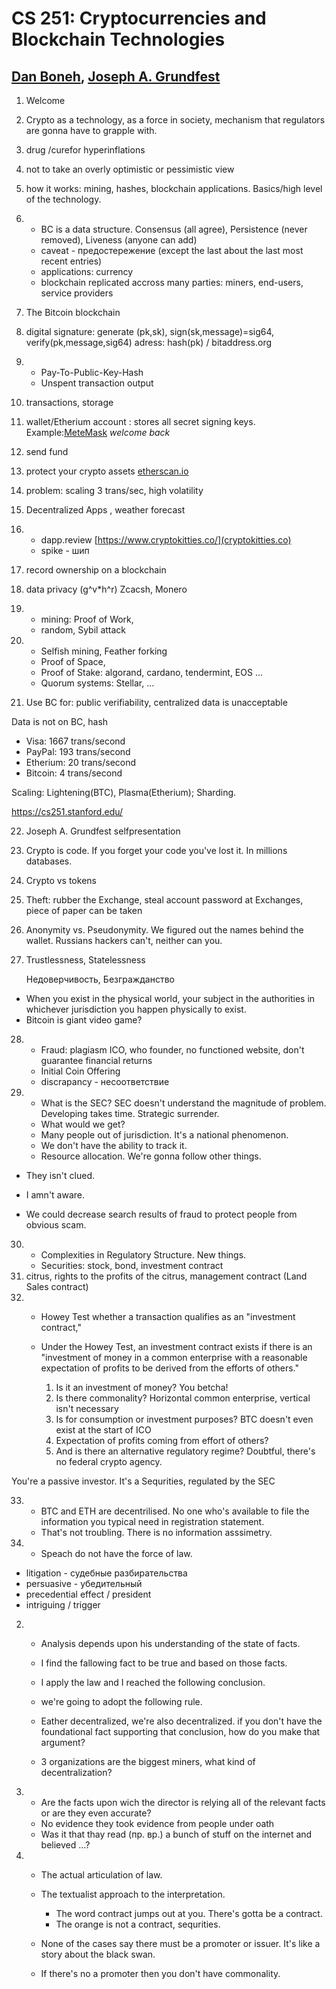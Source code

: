 # CS 251: Cryptocurrencies and Blockchain Technologies
## [Dan Boneh](https://en.wikipedia.org/wiki/Dan_Boneh), [Joseph A. Grundfest](https://en.wikipedia.org/wiki/Joseph_Grundfest)

<!-- Juan Benet, Filecoin, CEO Protocol Labs -->

1. Welcome
2. Crypto as a technology, as a force in society, mechanism that regulators are gonna have to grapple with.
3. drug /curefor hyperinflations
4. not to take an overly optimistic or pessimistic view
5. how it works: mining, hashes, blockchain applications. Basics/high level of the technology.
6. - BC is a data structure. Consensus (all agree), Persistence (never removed), Liveness (anyone can add)
   - caveat - предостережение (except the last about the last most recent entries)
   - applications: currency
   - blockchain replicated accross many parties: miners, end-users, service providers

7. The Bitcoin blockchain
8. digital signature: generate (pk,sk), sign(sk,message)=sig64, verify(pk,message,sig64)
  adress: hash(pk) / bitaddress.org
9. - Pay-To-Public-Key-Hash 
   - Unspent transaction output
10. transactions, storage
11. wallet/Etherium account : stores all secret signing keys. Example:[MeteMask](https://metamask.io/)
    *welcome back*
12. send fund
13. protect your crypto assets   [etherscan.io](https://etherscan.io/)
14. problem: scaling 3 trans/sec, high volatility
15. Decentralized Apps , weather forecast
16. - dapp.review  [https://www.cryptokitties.co/](cryptokitties.co)
    - spike - шип
17. record ownership on a blockchain
18. data privacy (g^v*h^r) Zcacsh, Monero
19. - mining: Proof of Work, 
    - random, Sybil attack
20. - Selfish mining, Feather forking
    - Proof of Space, 
    - Proof of Stake: algorand, cardano, tendermint, EOS ... 
    - Quorum systems: Stellar, ...
21. Use BC for: public verifiability, centralized data is unacceptable
   
   Data is not on BC, hash
   - Visa:   1667 trans/second
   - PayPal:  193 trans/second
   - Etherium: 20 trans/second
   - Bitcoin:   4 trans/second
   
   Scaling: Lightening(BTC), Plasma(Etherium); Sharding.

   https://cs251.stanford.edu/

22. Joseph A. Grundfest selfpresentation
23. Crypto is code. If you forget your code you've lost it. In millions databases.
24. Crypto vs tokens
25. Theft: rubber the Exchange, steal account password at Exchanges, piece of paper can be taken
26. Anonymity vs. Pseudonymity. We figured out the names behind the wallet. Russians hackers can't, neither can you.
27. Trustlessness, Statelessness 
    
    Недоверчивость, Безгражданство
   
   - When you exist in the physical world, your subject in the authorities in whichever jurisdiction you happen physically to exist.
   - Bitcoin is giant video game?
28. - Fraud: plagiasm ICO, who founder, no functioned website, don't guarantee financial returns
    - Initial Coin Offering
    - discrapancy - несоответствие
29. - What is the SEC? SEC doesn't understand the magnitude of problem. Developing takes time. Strategic surrender.
    - What would we get?
    - Many people out of jurisdiction. It's a national phenomenon.
    - We don't have the ability to track it.
    - Resource allocation. We're gonna follow other things.

   - They isn't clued.
   - I amn't aware.

   - We could decrease search results of fraud to protect people from obvious scam.
30. - Complexities in Regulatory Structure. New things.
    - Securities: stock, bond, investment contract
31. citrus, rights to the profits of the citrus, management contract (Land Sales contract)
32. - Howey Test whether a transaction qualifies as an "investment contract,"
    - Under the Howey Test, an investment contract exists 
    if there is an "investment of money in a common enterprise with a reasonable expectation of profits 
   to be derived from the efforts of others."

       1. Is it an investment of money?                         You betcha!
       2. Is there commonality?                                 Horizontal common enterprise, vertical isn't necessary
       3. Is for consumption or investment purposes?            BTC doesn't even exist at the start of ICO
       4. Expectation of profits coming from effort of others?
       5. And is there an alternative regulatory regime?        Doubtful, there's no federal crypto agency.

   You're a passive investor.
   It's a Sequrities, regulated by the SEC


33. - BTC and ETH are decentrilised. No one who's available to file the information you typical need in registration statement.
    - That's not troubling. There is no information asssimetry.
   1. - Speach do not have the force of law.
   - litigation - судебные разбирательства
   - persuasive - убедительный
   - precedential effect / president
   - intriguing / trigger
   2. - Analysis depends upon his understanding of the state of facts.
      - I find the fallowing fact to be true and based on those facts.
      - I apply the law and I reached the following conclusion.
      - we're going to adopt the following rule.

      - Eather decentralized, we're also decentralized. if you don't have the foundational fact supporting that conclusion, how do you make that argument?
      - 3 organizations are the biggest miners, what kind of decentralization?
   3. - Are the facts upon wich the director is relying all of the relevant facts or are they even accurate?
      - No evidence they took evidence from people under oath
      - Was it that thay read (пр. вр.) a bunch of stuff on the internet and believed ...?
   4. - The actual articulation of law.
      - The textualist approach to the interpretation.
        - The word contract jumps out at you. There's gotta be a contract.
        - The orange is not a contract, sequrities.

      - None of the cases say there must be a promoter or issuer. It's like a story about the black swan.
      - If there's no a promoter then you don't have commonality.
  
  
